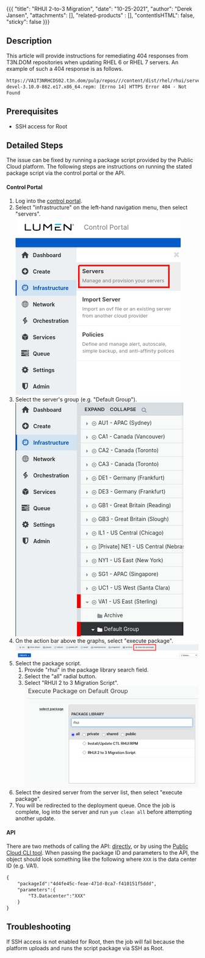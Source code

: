 {{{
  "title": "RHUI 2-to-3 Migration",
  "date": "10-25-2021",
  "author": "Derek Jansen",
  "attachments": [],
  "related-products" : [],
  "contentIsHTML": false,
  "sticky": false
}}}

## Description

This article will provide instructions for remediating 404 responses from T3N.DOM repositories when updating RHEL 6 or RHEL 7 servers. An example of such a 404 response is as follows.

```
https://VA1T3NRHCDS02.t3n.dom/pulp/repos///content/dist/rhel/rhui/server/7/7Server/x87_64/os/Packages/kernetl-devel-3.10.0-862.e17.x86_64.repm: [Errno 14] HTTPS Error 404 - Not Found
```

## Prerequisites

- SSH access for Root

## Detailed Steps

The issue can be fixed by running a package script provided by the Public Cloud platform. The following steps are instructions on running the stated package script via the control portal or the API.

#### Control Portal

1. Log into the [control portal](//control.ctl.io).
2. Select "infrastructure" on the left-hand navigation menu, then select "servers".  
![Navigating to the Servers List](../images/servers-dashboard-select.png)
3. Select the server's group (e.g. "Default Group").  
![Navigating to the Server's Group](../images/server-group-select.png)
4. On the action bar above the graphs, select "execute package".  
![Opening the Script Package Execution Page](../images/execute-package-select.png)
5. Select the package script.
    1. Provide "rhui" in the package library search field.
    2. Select the "all" radial button.
    3. Select "RHUI 2 to 3 Migration Script".  
    ![Selecting the Script Package](../images/script-package-select.png)
6. Select the desired server from the server list, then select "execute package".
7. You will be redirected to the deployment queue. Once the job is complete, log into the server and run `yum clean all` before attempting another update.

#### API

There are two methods of calling the API: [directly](//www.ctl.io/api-docs/v2/#server-actions-execute-package), or by using the [Public Cloud CLI tool](../Servers/lumen-cloud-guide-to-cli.md). When passing the package ID and parameters to the API, the object should look something like the following where `XXX` is the data center ID (e.g. VA1).

```
{
    "packageId":"4d4fe45c-feae-471d-8ca7-f410151f5ddd",
    "parameters":{
        "T3.Datacenter":"XXX"
    }
}
```

## Troubleshooting

If SSH access is not enabled for Root, then the job will fail because the platform uploads and runs the script package via SSH as Root.

